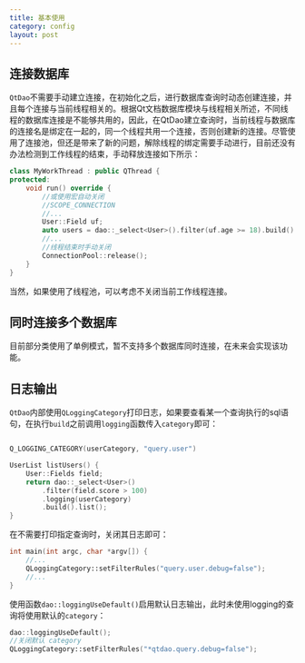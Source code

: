 ```yaml
---
title: 基本使用
category: config
layout: post
---
```


连接数据库
-------------

`QtDao`不需要手动建立连接，在初始化之后，进行数据库查询时动态创建连接，并且每个连接与当前线程相关的。根据Qt文档数据库模块与线程相关所述，不同线程的数据库连接是不能够共用的，因此，在QtDao建立查询时，当前线程与数据库的连接名是绑定在一起的，同一个线程共用一个连接，否则创建新的连接。尽管使用了连接池，但还是带来了新的问题，解除线程的绑定需要手动进行，目前还没有办法检测到工作线程的结束，手动释放连接如下所示：
```cpp
class MyWorkThread : public QThread {
protected:
    void run() override {
        //或使用宏自动关闭
        //SCOPE_CONNECTION
        //...
        User::Field uf;
        auto users = dao::_select<User>().filter(uf.age >= 18).build().list();
        //...
        //线程结束时手动关闭
        ConnectionPool::release();
    }
}
```
当然，如果使用了线程池，可以考虑不关闭当前工作线程连接。

同时连接多个数据库
-------------

目前部分类使用了单例模式，暂不支持多个数据库同时连接，在未来会实现该功能。

日志输出
-------------

`QtDao`内部使用`QLoggingCategory`打印日志，如果要查看某一个查询执行的sql语句，在执行`build`之前调用`logging`函数传入`category`即可：

```cpp

Q_LOGGING_CATEGORY(userCategory, "query.user")

UserList listUsers() {
    User::Fields field;
    return dao::_select<User>()
        .filter(field.score > 100)
        .logging(userCategory)
        .build().list();
}
```

在不需要打印指定查询时，关闭其日志即可：

```cpp
int main(int argc, char *argv[]) {
    //...
    QLoggingCategory::setFilterRules("query.user.debug=false");
    //...
}
```

使用函数`dao::loggingUseDefault()`启用默认日志输出，此时未使用logging的查询将使用默认的`category`：
```cpp
dao::loggingUseDefault();
//关闭默认 category
QLoggingCategory::setFilterRules("*qtdao.query.debug=false");
```